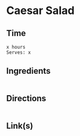 # Caesar Salad

## Time 
```
x hours
Serves: x
```

## Ingredients
```

```


## Directions
```

```


## Link(s)
```

```
